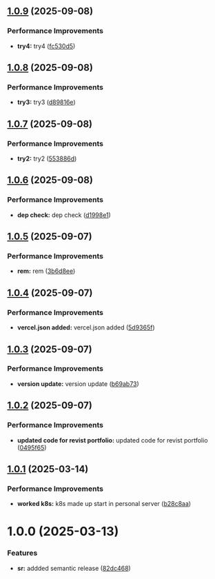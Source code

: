 ## [1.0.9](https://github.com/leocodeio/catalyst-domain-in-domain/compare/v1.0.8...v1.0.9) (2025-09-08)


### Performance Improvements

* **try4:** try4 ([fc530d5](https://github.com/leocodeio/catalyst-domain-in-domain/commit/fc530d580a868e29576c815d7770ebe8eccb21e4))

## [1.0.8](https://github.com/leocodeio/catalyst-domain-in-domain/compare/v1.0.7...v1.0.8) (2025-09-08)


### Performance Improvements

* **try3:** try3 ([d89816e](https://github.com/leocodeio/catalyst-domain-in-domain/commit/d89816e7a291d9bab7ad1f42fd9d0a5870053960))

## [1.0.7](https://github.com/leocodeio/catalyst-domain-in-domain/compare/v1.0.6...v1.0.7) (2025-09-08)


### Performance Improvements

* **try2:** try2 ([553886d](https://github.com/leocodeio/catalyst-domain-in-domain/commit/553886daf03d25f6ec0813788304a52f7fc6006c))

## [1.0.6](https://github.com/leocodeio/catalyst-domain-in-domain/compare/v1.0.5...v1.0.6) (2025-09-08)


### Performance Improvements

* **dep check:** dep check ([d1998e1](https://github.com/leocodeio/catalyst-domain-in-domain/commit/d1998e15d15b8339c59e56490e876998c879c54e))

## [1.0.5](https://github.com/leocodeio/catalyst-domain-in-domain/compare/v1.0.4...v1.0.5) (2025-09-07)


### Performance Improvements

* **rem:** rem ([3b6d8ee](https://github.com/leocodeio/catalyst-domain-in-domain/commit/3b6d8eeb1ded7e2ca4232c9a0d3acd90fb6f84ae))

## [1.0.4](https://github.com/leocodeio/catalyst-domain-in-domain/compare/v1.0.3...v1.0.4) (2025-09-07)


### Performance Improvements

* **vercel.json added:** vercel.json added ([5d9365f](https://github.com/leocodeio/catalyst-domain-in-domain/commit/5d9365f8e32e75e187c4c60e4c1c7f6e068e1bba))

## [1.0.3](https://github.com/leocodeio/catalyst-domain-in-domain/compare/v1.0.2...v1.0.3) (2025-09-07)


### Performance Improvements

* **version update:** version update ([b69ab73](https://github.com/leocodeio/catalyst-domain-in-domain/commit/b69ab736bf83f26ac6366e343acd9d6e364d5c40))

## [1.0.2](https://github.com/leocodeio/catalyst-domain-in-domain/compare/v1.0.1...v1.0.2) (2025-09-07)


### Performance Improvements

* **updated code for revist portfolio:** updated code for revist portfolio ([0495f65](https://github.com/leocodeio/catalyst-domain-in-domain/commit/0495f65ebdb00ea014dd85e24349b8b21a2206cf))

## [1.0.1](https://github.com/leocodeio/catalyst-domain-in-domain/compare/v1.0.0...v1.0.1) (2025-03-14)


### Performance Improvements

* **worked k8s:** k8s made up start in personal server ([b28c8aa](https://github.com/leocodeio/catalyst-domain-in-domain/commit/b28c8aaea7f74329d5a31cdc648d8128588551c5))

# 1.0.0 (2025-03-13)


### Features

* **sr:** addded semantic release ([82dc468](https://github.com/leocodeio/catalyst-domain-in-domain/commit/82dc468b0d563113d348c64a311d7d1ecd05b814))
